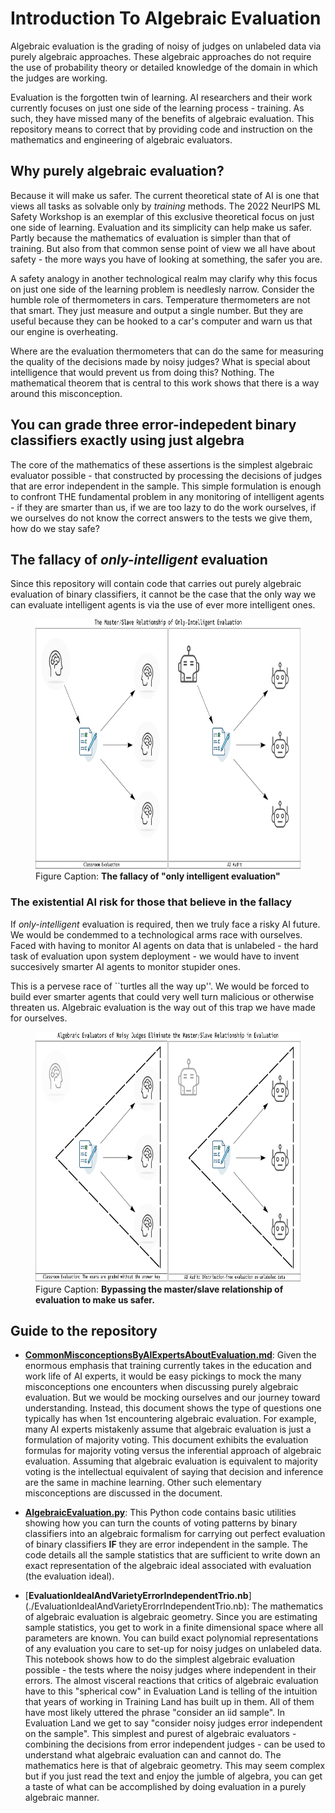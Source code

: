 # Introduction To Algebraic Evaluation

Algebraic evaluation is the grading of noisy of judges on unlabeled data via
purely algebraic approaches. These algebraic approaches do not require the use
of probability theory or detailed knowledge of the domain in which the judges
are working.

Evaluation is the forgotten twin of learning. AI researchers and their work
currently focuses on just one side of the learning process - training. As such,
they have missed many of the benefits of algebraic evaluation. This repository
means to correct that by providing code and instruction on the mathematics and
engineering of algebraic evaluators.

## Why purely algebraic evaluation?

Because it will make us safer. The current theoretical state of AI is one
that views all tasks as solvable only by *training* methods. The 2022 NeurIPS
ML Safety Workshop is an exemplar of this exclusive theoretical focus on just
one side of learning. Evaluation and its simplicity can help make us safer.
Partly because the mathematics of evaluation is simpler than that of training.
But also from that common sense point of view we all have about safety - the
more ways you have of looking at something, the safer you are.

A safety analogy in another technological realm may clarify why this
focus on just one side of the learning problem is needlesly narrow.
Consider the humble role of thermometers in cars. Temperature thermometers
are not that smart. They just measure and output a single number. But they are
useful because they can be hooked to a car's computer and warn us that our
engine is overheating.

Where are the evaluation thermometers that can do the same for measuring the
quality of the decisions made by noisy judges? What is special about
intelligence that would prevent us from doing this? Nothing. The mathematical
theorem that is central to this work shows that there is a way around this
misconception.

## You can grade three error-indepedent binary classifiers exactly using just algebra

The core of the mathematics of these assertions is the simplest algebraic
evaluator possible - that constructed by processing the decisions of judges
that are error independent in the sample. This simple formulation is enough to
confront THE fundamental problem in any monitoring of intelligent agents - if
they are smarter than us, if we are too lazy to do the work ourselves, if we
ourselves do not know the correct answers to the tests we give them, how do
we stay safe?


## The fallacy of *only-intelligent* evaluation

Since this repository will contain code that carries out purely algebraic
evaluation of binary classifiers, it cannot be the case that the only way
we can evaluate intelligent agents is via the use of ever more
intelligent ones.

<p>
<figure>
    <img src="img/OnlyIntelligentEvaluation.png"
         alt="The master/disciple evaluation paradigm."
         height="400">
    <figcaption>
    Figure Caption: <b>The fallacy of "only intelligent evaluation"</b>
    </figcaption>
</figure>
</p>

### The existential AI risk for those that believe in the fallacy

If *only-intelligent* evaluation is required, then we truly face a risky
AI future. We would be condemmed to a technological arms race with ourselves.
Faced with having to monitor AI agents on data that is unlabeled - the hard
task of evaluation upon system deployment - we would have to invent succesively
smarter AI agents to monitor stupider ones.

This is a pervese race of ``turtles all the way up''. We would be forced
to build ever smarter agents that could very well turn malicious or otherwise
threaten us. Algebraic evaluation is the way out of this trap we have made for
ourselves.

<p>
<figure>
    <img src="img/AlgebraicEvaluation.png"
         alt="The self-evaluation paradigm."
         height="400">
    <figcaption>
    Figure Caption: <b>Bypassing the master/slave relationship of evaluation to
    make us safer.</b>
    </figcaption>
</figure>
</p>

## Guide to the repository

- [**CommonMisconceptionsByAIExpertsAboutEvaluation.md**](./CommonMisconceptionsByAIExpertsAboutEvaluation.md):
Given the enormous
emphasis that training currently takes in the education and work life of AI
experts, it would be easy pickings to mock the many misconceptions one
encounters when discussing purely algebraic evaluation. But we would be mocking
ourselves and our journey toward understanding. Instead, this document shows
the type of questions one typically has when 1st encountering algebraic
evaluation. For example, many AI experts mistakenly assume that algebraic
evaluation is just a formulation of majority voting. This document exhibits
the evaluation formulas for majority voting versus the inferential approach of
algebraic evaluation. Assuming that algebraic evaluation is equivalent to
majority voting is the intellectual equivalent of saying that decision and
inference are the same in machine learning. Other such elementary misconceptions
are discussed in the document.

- [**AlgebraicEvaluation.py**](./AlgebraicEvaluation.py):
This Python code contains basic utilities showing
how you can turn the counts of voting patterns by binary classifiers into an
algebraic formalism for carrying out perfect evaluation of binary classifiers
**IF** they are error independent in the sample. The code details all the sample
statistics that are sufficient to write down an exact representation of the
algebraic ideal associated with evaluation (the evaluation ideal).

- [**EvaluationIdealAndVarietyErrorIndependentTrio.nb**]
(./EvaluationIdealAndVarietyErorrIndependentTrio.nb):
The mathematics of algebraic evaluation is algebraic geometry. Since you are
estimating sample statistics, you get to work in a finite dimensional space
where all parameters are known. You can build exact polynomial representations
of any evaluation you care to set-up for noisy judges on unlabeled data. This
notebook shows how to do the simplest algebraic evaluation possible -
the tests where the noisy judges where independent in their errors. The almost
visceral reactions that critics of algebraic evaluation have to this "spherical
cow" in Evaluation Land is telling of the intuition that years of working in
Training Land has built up in them. All of them have most likely uttered the
phrase "consider an iid sample". In Evaluation Land we get to say "consider
noisy judges error independent on the sample". This simplest and purest of
algebraic evaluators - combining the decisions from error independent judges -
can be used to understand what algebraic evaluation can and cannot do. The
mathematics here is that of algebraic geometry. This may seem complex but if you
just read the text and enjoy the jumble of algebra, you can get a taste of what
can be accomplished by doing evaluation in a purely algebraic manner.
